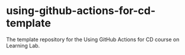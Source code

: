 # using-github-actions-for-cd-template
The template repository for the Using GitHub Actions for CD course on Learning Lab.
